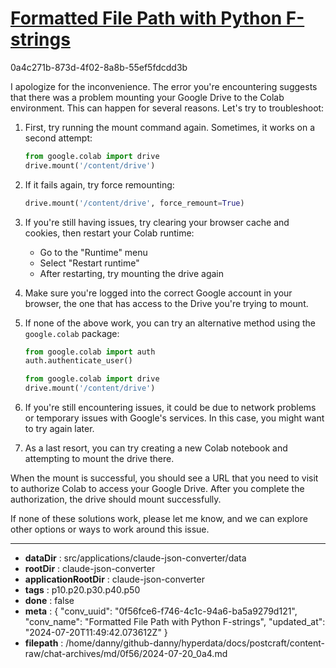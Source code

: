 # [Formatted File Path with Python F-strings](https://claude.ai/chat/0f56fce6-f746-4c1c-94a6-ba5a9279d121)

0a4c271b-873d-4f02-8a8b-55ef5fdcdd3b

 I apologize for the inconvenience. The error you're encountering suggests that there was a problem mounting your Google Drive to the Colab environment. This can happen for several reasons. Let's try to troubleshoot:

1. First, try running the mount command again. Sometimes, it works on a second attempt:

   ```python
   from google.colab import drive
   drive.mount('/content/drive')
   ```

2. If it fails again, try force remounting:

   ```python
   drive.mount('/content/drive', force_remount=True)
   ```

3. If you're still having issues, try clearing your browser cache and cookies, then restart your Colab runtime:
   - Go to the "Runtime" menu
   - Select "Restart runtime"
   - After restarting, try mounting the drive again

4. Make sure you're logged into the correct Google account in your browser, the one that has access to the Drive you're trying to mount.

5. If none of the above work, you can try an alternative method using the `google.colab` package:

   ```python
   from google.colab import auth
   auth.authenticate_user()

   from google.colab import drive
   drive.mount('/content/drive')
   ```

6. If you're still encountering issues, it could be due to network problems or temporary issues with Google's services. In this case, you might want to try again later.

7. As a last resort, you can try creating a new Colab notebook and attempting to mount the drive there.

When the mount is successful, you should see a URL that you need to visit to authorize Colab to access your Google Drive. After you complete the authorization, the drive should mount successfully.

If none of these solutions work, please let me know, and we can explore other options or ways to work around this issue.

---

* **dataDir** : src/applications/claude-json-converter/data
* **rootDir** : claude-json-converter
* **applicationRootDir** : claude-json-converter
* **tags** : p10.p20.p30.p40.p50
* **done** : false
* **meta** : {
  "conv_uuid": "0f56fce6-f746-4c1c-94a6-ba5a9279d121",
  "conv_name": "Formatted File Path with Python F-strings",
  "updated_at": "2024-07-20T11:49:42.073612Z"
}
* **filepath** : /home/danny/github-danny/hyperdata/docs/postcraft/content-raw/chat-archives/md/0f56/2024-07-20_0a4.md